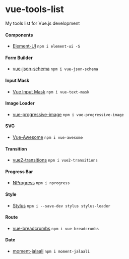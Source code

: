 # vue-tools-list
My tools list for Vue.js development

#### Components
* [Element-UI](http://element.eleme.io/#/en-US/component) `npm i element-ui -S`

#### Form Builder
* [vue-json-schema](https://github.com/demsking/vue-json-schema) `npm i vue-json-schema`

#### Input Mask
* [Vue Input Mask](https://github.com/text-mask/text-mask/tree/master/vue%23readme) `npm i vue-text-mask`

#### Image Loader
* [vue-progressive-image](https://github.com/MatteoGabriele/vue-progressive-image) `npm i vue-progressive-image`

#### SVG
* [Vue-Awesome](https://github.com/Justineo/vue-awesome) `npm i vue-awesome`

#### Transition
* [vue2-transitions](https://github.com/cristijora/vue2-transitions) `npm i vue2-transitions`

#### Progress Bar
* [NProgress](https://github.com/rstacruz/nprogress) `npm i nprogress`

#### Style
* [Stylus](http://stylus-lang.com) `npm i --save-dev stylus stylus-loader`

#### Route
* [vue-breadcrumbs](https://github.com/samturrell/vue-breadcrumbs) `npm i vue-breadcrumbs`

#### Date
* [moment-jalaali](https://github.com/jalaali/moment-jalaali) `npm i moment-jalaali`
